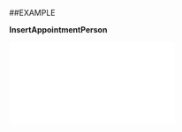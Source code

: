 
##EXAMPLE

**InsertAppointmentPerson**



![](..\..\Examples\vbs\SOAppointment.AddParticipant.vbs.txt)

